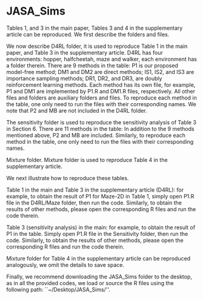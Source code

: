 # JASA_Sims
Tables 1, and 3 in the main paper, Tables 3 and 4 in the supplementary article can be reproduced.
We first describe the folders and files.

 
We now describe D4RL folder, it is used to reproduce Table 1 in the main paper, and Table 3 in the supplementary article. D4RL has four environments: hopper, halfcheetah, maze and walker, each environment has a folder therein. There are 9 methods in the table: P1 is our proposed model-free method; DM1 and DM2 are direct methods; IS1, IS2, and IS3 are importance sampling methods; DR1, DR2, and DR3, are doubly reinforcement learning methods. Each method has its own file, for example, P1 and DM1 are implemented by P1.R and DM1.R files, respectively. All other files and folders are auxiliary folders and files. To reproduce each method in the table, one only need to run the files with their corresponding names. We note that P2 and MB are not included in the D4RL folder.

The sensitivity folder is used to reproduce the sensitivity analysis of Table 3 in Section 6. There are 11 methods in the table: In addition to the 9 methods mentioned above, P2 and MB are included. Similarly, to reproduce each method in the table, one only need to run the files with their corresponding names. 

Mixture folder. Mixture folder is used to reproduce Table 4 in the supplementary article.  

We next illustrate how to reproduce these tables. 

Table 1 in the main and Table 3 in the supplementary article (D4RL): for example, to obtain the result of P1 for Maze-2D in Table 1, simply open P1.R file in the D4RL/Maze folder, then run the code. Similarly, to obtain the results of other methods, please open the corresponding R files and run the code therein.


Table 3 (sensitivity analysis) in the main: for example, to obtain the result of P1 in the table. Simply open P1.R file in the Sensitivity folder, then run the code. Similarly, to obtain the results of other methods, please open the corresponding R files and run the code therein.
    

Mixture folder for Table 4 in the supplementary article can be reproduced analogously, we omit the details to save space.

Finally, we recommend downloading the JASA\_Sims folder to the desktop, as in all the provided codes, we load or source the R files using the following path: ``~/Desktop/JASA\_Sims/''.
